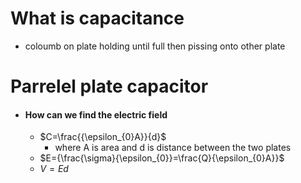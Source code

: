 # What is capacitance
- coloumb on plate holding until full then pissing onto other plate 

# Parrelel plate capacitor
- #### How can we find the electric field
	- $C=\frac{{\epsilon_{0}A}}{d}$ 
		- where A is area and d is distance between the two plates
	- $E={\frac{\sigma}{\epsilon_{0}}=\frac{Q}{\epsilon_{0}A}}$
	- $V=Ed$